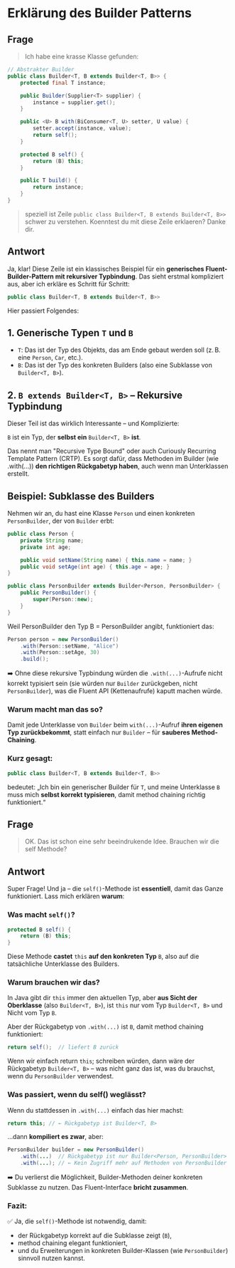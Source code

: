# Erklärung des Builder Patterns

## Frage

> Ich habe eine krasse Klasse gefunden:
```java
// Abstrakter Builder
public class Builder<T, B extends Builder<T, B>> {
    protected final T instance;

    public Builder(Supplier<T> supplier) {
        instance = supplier.get();
    }

    public <U> B with(BiConsumer<T, U> setter, U value) {
        setter.accept(instance, value);
        return self();
    }

    protected B self() {
        return (B) this;
    }

    public T build() {
        return instance;
    }
}
```
> speziell ist Zeile `public class Builder<T, B extends Builder<T, B>>` schwer
> zu verstehen. Koenntest du mit diese Zeile erklaeren? Danke dir.

## Antwort

Ja, klar! Diese Zeile ist ein klassisches Beispiel für ein **generisches
Fluent-Builder-Pattern mit rekursiver Typbindung**. Das sieht erstmal
kompliziert aus, aber ich erkläre es Schritt für Schritt:

```java
public class Builder<T, B extends Builder<T, B>>
```

Hier passiert Folgendes:

## 1. Generische Typen `T` und `B`

- `T`: Das ist der Typ des Objekts, das am Ende gebaut werden soll (z. B. eine `Person`, `Car`, etc.).
- `B`: Das ist der Typ des konkreten Builders (also eine Subklasse von `Builder<T, B>`).

## 2. `B extends Builder<T, B>` – Rekursive Typbindung


Dieser Teil ist das wirklich Interessante – und Komplizierte:

  `B` ist ein Typ, der **selbst ein** `Builder<T, B>` **ist**.

Das nennt man "Recursive Type Bound" oder auch Curiously Recurring Template
Pattern (CRTP). Es sorgt dafür, dass Methoden im Builder (wie .with(...)) **den
richtigen Rückgabetyp haben**, auch wenn man Unterklassen erstellt.

## Beispiel: Subklasse des Builders

Nehmen wir an, du hast eine Klasse `Person` und einen konkreten
`PersonBuilder`, der von `Builder` erbt:

```java
public class Person {
    private String name;
    private int age;

    public void setName(String name) { this.name = name; }
    public void setAge(int age) { this.age = age; }
}

public class PersonBuilder extends Builder<Person, PersonBuilder> {
    public PersonBuilder() {
        super(Person::new);
    }
}
```

Weil PersonBuilder den Typ B = PersonBuilder angibt, funktioniert das:

```java
Person person = new PersonBuilder()
    .with(Person::setName, "Alice")
    .with(Person::setAge, 30)
    .build();
```

➡️ Ohne diese rekursive Typbindung würden die `.with(...)`-Aufrufe nicht
korrekt typisiert sein (sie würden nur `Builder` zurückgeben, nicht
`PersonBuilder`), was die Fluent API (Kettenaufrufe) kaputt machen würde.

### Warum macht man das so?

Damit jede Unterklasse von `Builder` beim `with(...)`-Aufruf **ihren eigenen
Typ zurückbekommt**, statt einfach nur `Builder` – für **sauberes
Method-Chaining**.

### Kurz gesagt:

```java
public class Builder<T, B extends Builder<T, B>>
```

bedeutet:
„Ich bin ein generischer Builder für `T`, und meine Unterklasse `B` muss mich
**selbst korrekt typisieren**, damit method chaining richtig funktioniert.“

## Frage

> OK. Das ist schon eine sehr beeindrukende Idee. Brauchen wir die self Methode?

## Antwort

Super Frage!
Und ja – die `self()`-Methode ist **essentiell**, damit das Ganze funktioniert.
Lass mich erklären **warum**:

### Was macht `self()`?

```java
protected B self() {
    return (B) this;
}
```

Diese Methode **castet** `this` **auf den konkreten Typ** `B`, also auf die
tatsächliche Unterklasse des Builders.

### Warum brauchen wir das?

In Java gibt dir `this` immer den aktuellen Typ, aber **aus Sicht der
Oberklasse** (also `Builder<T, B>`), ist `this` nur vom Typ `Builder<T, B>`
und Nicht vom Typ `B`.

Aber der Rückgabetyp von `.with(...)` ist `B`, damit method chaining
funktioniert:

```java
return self();  // liefert B zurück
```

Wenn wir einfach return `this`; schreiben würden, dann wäre der Rückgabetyp
`Builder<T, B>` – was nicht ganz das ist, was du brauchst, wenn du
`PersonBuilder` verwendest.

### Was passiert, wenn du self() weglässt?

Wenn du stattdessen in `.with(...)` einfach das hier machst:

```java
return this; // ← Rückgabetyp ist Builder<T, B>
```

…dann **kompiliert es zwar**, aber:

```java
PersonBuilder builder = new PersonBuilder()
    .with(...)  // Rückgabetyp ist nur Builder<Person, PersonBuilder>
    .with(...); // ← Kein Zugriff mehr auf Methoden von PersonBuilder
```

➡️ Du verlierst die Möglichkeit, Builder-Methoden deiner konkreten Subklasse zu
nutzen. Das Fluent-Interface **bricht zusammen**.

### Fazit:

✅ Ja, die `self()`-Methode ist notwendig, damit:
- der Rückgabetyp korrekt auf die Subklasse zeigt (`B`),
- method chaining elegant funktioniert,
- und du Erweiterungen in konkreten Builder-Klassen (wie `PersonBuilder`)
  sinnvoll nutzen kannst.

